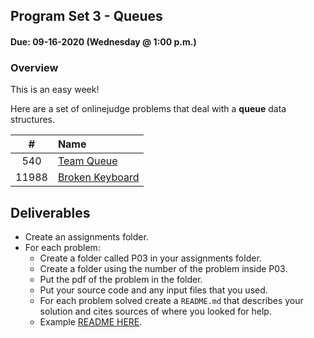 ## Program Set 3 - Queues
#### Due: 09-16-2020 (Wednesday @ 1:00 p.m.)

### Overview

This is an easy week!

Here are a set of onlinejudge problems that deal with a **queue** data structures. 

|   #   | Name                                                                                                                             |
| :---: | :------------------------------------------------------------------------------------------------------------------------------- |
|  540  | [Team Queue](https://onlinejudge.org/index.php?option=com_onlinejudge&Itemid=8&category=835&page=show_problem&problem=481)       |
| 11988 | [Broken Keyboard](https://onlinejudge.org/index.php?option=com_onlinejudge&Itemid=8&category=838&page=show_problem&problem=3139) |

	

## Deliverables

- Create an assignments folder.
- For each problem:
  - Create a folder called P03 in your assignments folder.
  - Create a folder using the number of the problem inside P03.
  - Put the pdf of the problem in the folder.
  - Put your source code and any input files that you used.
  - For each problem solved create a `README.md` that describes your solution and cites sources of where you looked for help.
  - Example [README HERE](../../Resources/03-Readmees/README.md).

